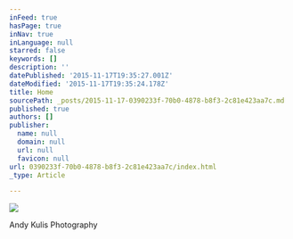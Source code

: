 ```yaml
---
inFeed: true
hasPage: true
inNav: true
inLanguage: null
starred: false
keywords: []
description: ''
datePublished: '2015-11-17T19:35:27.001Z'
dateModified: '2015-11-17T19:35:24.178Z'
title: Home
sourcePath: _posts/2015-11-17-0390233f-70b0-4878-b8f3-2c81e423aa7c.md
published: true
authors: []
publisher:
  name: null
  domain: null
  url: null
  favicon: null
url: 0390233f-70b0-4878-b8f3-2c81e423aa7c/index.html
_type: Article

---
```

![](https://the-grid-user-content.s3-us-west-2.amazonaws.com/91dd636c-a798-4105-b7cd-59054786cbf8.jpg)

Andy Kulis Photography